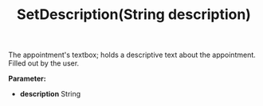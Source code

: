﻿---
uid: crmscript_ref_NSAppointment_SetDescription
title: SetDescription(String description)
intellisense: NSAppointment.SetDescription
keywords: NSAppointment, GetDescription
so.topic: reference
---

The appointment's textbox; holds a descriptive text about the appointment. Filled out by the user.

**Parameter:** 
 - **description** String

